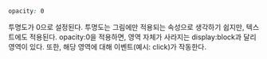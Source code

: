 
```css

opacity: 0 

```

투명도가 0으로 설정된다. 
투명도는 그림에만 적용되는 속성으로 생각하기 쉽지만, 
텍스트에도 적용된다. opacity:0을 적용하면, 영역 자체가 사라지는 display:block과 달리 영역이 있다. 또한, 해당 영역에 대해 이벤트(예시: click)가 작동한다.
